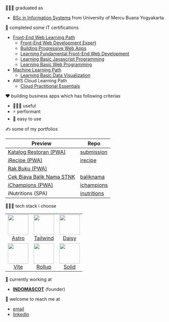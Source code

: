 
👨🏻‍🎓 graduated as 
- [BSc in Information Systems](https://pddikti.kemdikbud.go.id/data_mahasiswa/QTEyRDFBODctRTA3RC00MDJGLUI3M0YtNzUxNTEzQTREQkY3) from University of Mercu Buana Yogyakarta

📄 completed some IT certifications
- [Front-End Web Learning Path](https://www.dicoding.com/learningpaths/22)
  - [Front-End Web Development Expert](https://www.dicoding.com/certificates/MEPJVN0G4P3V) 
  - [Building Progressive Web Apps](https://www.dicoding.com/certificates/GRX5G2N5YX0M) 
  - [Learning Fundamental Front-End Web Development](https://www.dicoding.com/certificates/OQLZ9LWLDP5D) 
  - [Learning Basic Javascript Programming](https://www.dicoding.com/certificates/2VX31QMVNZYQ) 
  - [Learning Basic Web Programming](https://www.dicoding.com/certificates/QEYX4588OZDL) 
- [Machine Learning Path](https://www.dicoding.com/learningpaths/30)
  - [Learning Basic Data Visualization](https://www.dicoding.com/certificates/ERZRGEYRQPYV)
- AWS Cloud Learning Path 
  - [Cloud Practitional Essentials](https://www.dicoding.com/certificates/07Z6L78MMPQR) 

❤️ building business apps which has following criterias
- 👨‍👩‍👧 useful
- ⚡️ performant
- 📱 easy to use

✍️ some of my portfolios 

| Preview | Repo |
|--|--|
| [Katalog Restoran (PWA)](https://katalog-restoran-pwa.pages.dev/) | [submission](https://github.com/jamaluddinrumi/jamaluddinrumi/submission) |
| [iRecipe (PWA)](https://irecipe.jamal.indomascot.com/) | [irecipe](https://github.com/jamaluddinrumi/jamaluddinrumi/irecipe) |
| [Rak Buku (PWA)](https://rakbuku.pages.dev/) | |
| [Cek Biaya Balik Nama STNK](https://baliknama.pages.dev/) | [baliknama](https://github.com/jamaluddinrumi/jamaluddinrumi/submission) |
| [iChampions (PWA)](https://ichampions.pages.dev/) | [ichampions](https://github.com/jamaluddinrumi/jamaluddinrumi/ichampions) |
| iNutritions (SPA) | [inutritions](https://github.com/jamaluddinrumi/jamaluddinrumi/inutritions) |

👨🏻‍💻 tech stack i choose

<table>
  <tbody>
    <tr valign="top">
      <td width="33%" align="center">
        <img height="64px" src="https://cdn.svgporn.com/logos/astro-icon.svg" />
        <br />
        <a href="https://astro.build"><span>Astro</span></a>
      </td>
      <td width="33%" align="center">
        <img height="64px" src="https://cdn.svgporn.com/logos/tailwindcss-icon.svg" />
        <br />
        <a href="https://tailwindcss.com/"><span>Tailwind</span></a>
      </td>
      <td width="33%" align="center">
        <img height="64px" src="https://www.svgrepo.com/show/79473/sunflower.svg" />
        <br />
        <a href="https://daisyui.com/"><span>Daisy</span></a>
      </td>
    </tr>
    <tr valign="top">
      <td width="33%" align="center">
        <img height="64px" src="https://cdn.svgporn.com/logos/vitejs.svg" />
        <br />
        <a href="https://vitejs.dev/"><span>Vite</span></a>
      </td>
      <td width="33%" align="center">
        <img height="64px" src="https://cdn.svgporn.com/logos/rollupjs.svg" />
        <br />
        <a href="https://rollupjs.org/"><span>Rollup</span></a>
      </td>
      <td width="33%" align="center">
        <img height="64px" src="https://cdn.svgporn.com/logos/solidjs-icon.svg" />
        <br />
        <a href="https://www.solidjs.com/"><span>Solid</span></a>
      </td>
    </tr>
  </tbody>
</table>

💼 currently working at 
- [**INDOMASCOT**](https://www.indomascot.com/?utm_source=github) (founder)

📩 welcome to reach me at 
- [email](mailto:jamal@indomascot.com)
- [linkedin](https://www.linkedin.com/in/jamaluddinrumi/?utm_source=github)
